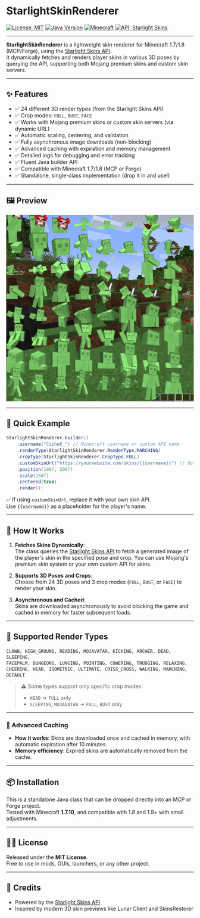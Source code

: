 # StarlightSkinRenderer

[![License: MIT](https://img.shields.io/badge/License-MIT-yellow.svg)](https://opensource.org/licenses/MIT)
[![Java Version](https://img.shields.io/badge/Java-8%2B-blue)](https://www.oracle.com/java/technologies/javase-downloads.html)
[![Minecraft](https://img.shields.io/badge/Minecraft-1.7%2F1.8-brightgreen)](https://minecraft.net)
[![API: Starlight Skins](https://img.shields.io/badge/API-Starlight%20Skins-blueviolet)](https://starlightskins.lunareclipse.studio)

---

**StarlightSkinRenderer** is a lightweight skin renderer for Minecraft 1.7/1.8 (MCP/Forge), using the [Starlight Skins API](https://starlightskins.lunareclipse.studio).  
It dynamically fetches and renders player skins in various 3D poses by querying the API, supporting both Mojang premium skins and custom skin servers.

---

## ✨ Features

- ✅ 24 different 3D render types (from the Starlight Skins API)
- ✅ Crop modes: `FULL`, `BUST`, `FACE`
- ✅ Works with Mojang premium skins or custom skin servers (via dynamic URL)
- ✅ Automatic scaling, centering, and validation
- ✅ Fully asynchronous image downloads (non-blocking)
- ✅ Advanced caching with expiration and memory management
- ✅ Detailed logs for debugging and error tracking
- ✅ Fluent Java builder API
- ✅ Compatible with Minecraft 1.7/1.8 (MCP or Forge)
- ✅ Standalone, single-class implementation (drop it in and use!)

---

## 🖼 Preview

<p align="center">
  <img src="images/preview.png" alt="StarlightSkinRenderer Preview" width="800"/>
</p>

---

## 🚀 Quick Example

```java
StarlightSkinRenderer.builder()
    .username("CipheR_") // Minecraft username or custom API name
    .renderType(StarlightSkinRenderer.RenderType.MARCHING)
    .cropType(StarlightSkinRenderer.CropType.FULL)
    .customSkinUrl("https://yourwebsite.com/skins/{{username}}") // Optional for custom skin APIs
    .position(100f, 200f)
    .scale(150f)
    .centered(true)
    .render();
```

✅ If using `customSkinUrl`, replace it with your own skin API.  
Use `{{username}}` as a placeholder for the player's name.

---

## 🧱 How It Works

1. **Fetches Skins Dynamically**:  
   The class queries the [Starlight Skins API](https://starlightskins.lunareclipse.studio) to fetch a generated image of the player's skin in the specified pose and crop. You can use Mojang's premium skin system or your own custom API for skins.

2. **Supports 3D Poses and Crops**:  
   Choose from 24 3D poses and 3 crop modes (`FULL`, `BUST`, or `FACE`) to render your skin.

3. **Asynchronous and Cached**:  
   Skins are downloaded asynchronously to avoid blocking the game and cached in memory for faster subsequent loads.

---

## 🧱 Supported Render Types

```text
CLOWN, HIGH_GROUND, READING, MOJAVATAR, KICKING, ARCHER, DEAD, SLEEPING,
FACEPALM, DUNGEONS, LUNGING, POINTING, COWERING, TRUDGING, RELAXING,
CHEERING, HEAD, ISOMETRIC, ULTIMATE, CRISS_CROSS, WALKING, MARCHING, DEFAULT
```

> ⚠ Some types support only specific crop modes:  
> - `HEAD` → `FULL` only  
> - `SLEEPING`, `MOJAVATAR` → `FULL`, `BUST` only

---

### 🧠 Advanced Caching

- **How it works**: Skins are downloaded once and cached in memory, with automatic expiration after 10 minutes.
- **Memory efficiency**: Expired skins are automatically removed from the cache.

---

## 📦 Installation

This is a standalone Java class that can be dropped directly into an MCP or Forge project.  
Tested with Minecraft **1.7.10**, and compatible with 1.8 and 1.9+ with small adjustments.

---

## 🧑‍💻 License

Released under the **MIT License**.  
Free to use in mods, GUIs, launchers, or any other project.

---

## 🙏 Credits

- Powered by the [Starlight Skins API](https://starlightskins.lunareclipse.studio)
- Inspired by modern 3D skin previews like Lunar Client and SkinsRestorer

